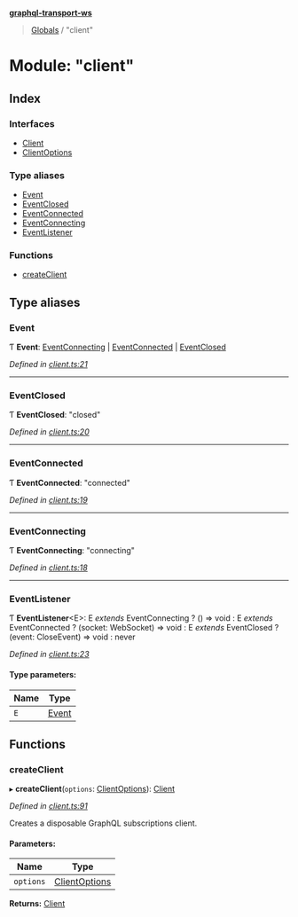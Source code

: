 **[graphql-transport-ws](../README.md)**

> [Globals](../README.md) / "client"

# Module: "client"

## Index

### Interfaces

* [Client](../interfaces/_client_.client.md)
* [ClientOptions](../interfaces/_client_.clientoptions.md)

### Type aliases

* [Event](_client_.md#event)
* [EventClosed](_client_.md#eventclosed)
* [EventConnected](_client_.md#eventconnected)
* [EventConnecting](_client_.md#eventconnecting)
* [EventListener](_client_.md#eventlistener)

### Functions

* [createClient](_client_.md#createclient)

## Type aliases

### Event

Ƭ  **Event**: [EventConnecting](_client_.md#eventconnecting) \| [EventConnected](_client_.md#eventconnected) \| [EventClosed](_client_.md#eventclosed)

*Defined in [client.ts:21](https://github.com/enisdenjo/graphql-transport-ws/blob/d8060fe/src/client.ts#L21)*

___

### EventClosed

Ƭ  **EventClosed**: \"closed\"

*Defined in [client.ts:20](https://github.com/enisdenjo/graphql-transport-ws/blob/d8060fe/src/client.ts#L20)*

___

### EventConnected

Ƭ  **EventConnected**: \"connected\"

*Defined in [client.ts:19](https://github.com/enisdenjo/graphql-transport-ws/blob/d8060fe/src/client.ts#L19)*

___

### EventConnecting

Ƭ  **EventConnecting**: \"connecting\"

*Defined in [client.ts:18](https://github.com/enisdenjo/graphql-transport-ws/blob/d8060fe/src/client.ts#L18)*

___

### EventListener

Ƭ  **EventListener**\<E>: E *extends* EventConnecting ? () => void : E *extends* EventConnected ? (socket: WebSocket) => void : E *extends* EventClosed ? (event: CloseEvent) => void : never

*Defined in [client.ts:23](https://github.com/enisdenjo/graphql-transport-ws/blob/d8060fe/src/client.ts#L23)*

#### Type parameters:

Name | Type |
------ | ------ |
`E` | [Event](_client_.md#event) |

## Functions

### createClient

▸ **createClient**(`options`: [ClientOptions](../interfaces/_client_.clientoptions.md)): [Client](../interfaces/_client_.client.md)

*Defined in [client.ts:91](https://github.com/enisdenjo/graphql-transport-ws/blob/d8060fe/src/client.ts#L91)*

Creates a disposable GraphQL subscriptions client.

#### Parameters:

Name | Type |
------ | ------ |
`options` | [ClientOptions](../interfaces/_client_.clientoptions.md) |

**Returns:** [Client](../interfaces/_client_.client.md)
